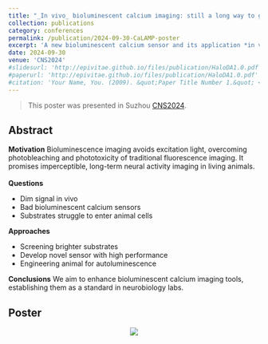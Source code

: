 ```yaml
---
title: "_In vivo_ bioluminescent calcium imaging: still a long way to go"
collection: publications
category: conferences
permalink: /publication/2024-09-30-CaLAMP-poster
excerpt: 'A new bioluminescent calcium sensor and its application *in vivo*.'
date: 2024-09-30
venue: 'CNS2024'
#slidesurl: 'http://epivitae.github.io/files/publication/HaloDA1.0.pdf'
#paperurl: 'http://epivitae.github.io/files/publication/HaloDA1.0.pdf'
#citation: 'Your Name, You. (2009). &quot;Paper Title Number 1.&quot; <i>Journal 1</i>. 1(1).'
---
```

> This poster was presented in Suzhou [CNS2024](https://www.cns.org.cn/2024/program05.html). 

## Abstract

**Motivation** Bioluminescence imaging avoids excitation light, overcoming photobleaching and phototoxicity of traditional fluorescence imaging. It promises imperceptible, long-term neural activity imaging in living animals.
<br><br>
**Questions**
- Dim signal in vivo
- Bad bioluminescent calcium sensors
- Substrates struggle to enter animal cells

**Approaches**
- Screening brighter substrates
- Develop novel sensor with high performance 
- Engineering animal for  autoluminescence

**Conclusions**
We aim to enhance bioluminescent calcium imaging tools, establishing them as a standard in neurobiology labs.


## Poster
<div align="center">
    <img src="/images/papers/CaLAMP-poster.png">
</div>


